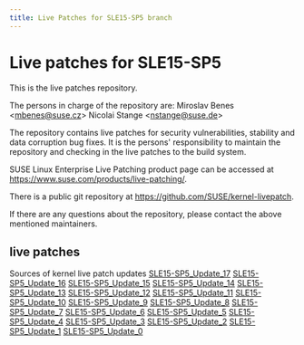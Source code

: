 ```yaml
---
title: Live Patches for SLE15-SP5 branch
---
```

# Live patches for SLE15-SP5
This is the live patches repository.

The persons in charge of the repository are:
Miroslav Benes <[mbenes@suse.cz](mailto:mbenes@suse.cz?subject=SLE15-SP5_Update_17%20branch)>
Nicolai Stange <[nstange@suse.de](mailto:nstange@suse.de?subject=SLE15-SP5_Update_17%20branch)>

The repository contains live patches for security vulnerabilities,
stability and data corruption bug fixes. It is the persons'
responsibility to maintain the repository and checking in the live
patches to the build system.

SUSE Linux Enterprise Live Patching product page can be accessed at
https://www.suse.com/products/live-patching/.

There is a public git repository at
https://github.com/SUSE/kernel-livepatch.

If there are any questions about the repository, please contact the
above mentioned maintainers.


## live patches
Sources of kernel live patch updates [SLE15-SP5_Update_17](https://github.com/SUSE/kernel-livepatch/tree/SLE15-SP5_Update_17) [SLE15-SP5_Update_16](https://github.com/SUSE/kernel-livepatch/tree/SLE15-SP5_Update_16) [SLE15-SP5_Update_15](https://github.com/SUSE/kernel-livepatch/tree/SLE15-SP5_Update_15) [SLE15-SP5_Update_14](https://github.com/SUSE/kernel-livepatch/tree/SLE15-SP5_Update_14) [SLE15-SP5_Update_13](https://github.com/SUSE/kernel-livepatch/tree/SLE15-SP5_Update_13) [SLE15-SP5_Update_12](https://github.com/SUSE/kernel-livepatch/tree/SLE15-SP5_Update_12) [SLE15-SP5_Update_11](https://github.com/SUSE/kernel-livepatch/tree/SLE15-SP5_Update_11) [SLE15-SP5_Update_10](https://github.com/SUSE/kernel-livepatch/tree/SLE15-SP5_Update_10) [SLE15-SP5_Update_9](https://github.com/SUSE/kernel-livepatch/tree/SLE15-SP5_Update_9) [SLE15-SP5_Update_8](https://github.com/SUSE/kernel-livepatch/tree/SLE15-SP5_Update_8) [SLE15-SP5_Update_7](https://github.com/SUSE/kernel-livepatch/tree/SLE15-SP5_Update_7) [SLE15-SP5_Update_6](https://github.com/SUSE/kernel-livepatch/tree/SLE15-SP5_Update_6) [SLE15-SP5_Update_5](https://github.com/SUSE/kernel-livepatch/tree/SLE15-SP5_Update_5) [SLE15-SP5_Update_4](https://github.com/SUSE/kernel-livepatch/tree/SLE15-SP5_Update_4) [SLE15-SP5_Update_3](https://github.com/SUSE/kernel-livepatch/tree/SLE15-SP5_Update_3) [SLE15-SP5_Update_2](https://github.com/SUSE/kernel-livepatch/tree/SLE15-SP5_Update_2) [SLE15-SP5_Update_1](https://github.com/SUSE/kernel-livepatch/tree/SLE15-SP5_Update_1) [SLE15-SP5_Update_0](https://github.com/SUSE/kernel-livepatch/tree/SLE15-SP5_Update_0)
